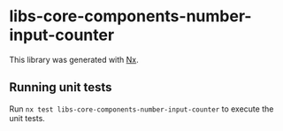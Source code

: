 # libs-core-components-number-input-counter

This library was generated with [Nx](https://nx.dev).

## Running unit tests

Run `nx test libs-core-components-number-input-counter` to execute the unit tests.
